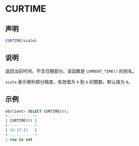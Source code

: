 # CURTIME

## 声明

```javascript
CURTIME(scale)
```

## 说明

返回当前时间，不含日期部分。该函数是 `CURRENT_TIME()` 的别名。

`scale` 表示微秒部分精度，有效值为 `0` 到 `6` 的整数，默认值为 `0`。

## 示例

```sql
obclient> SELECT CURTIME(0);
+------------+
| CURTIME(0) |
+------------+
| 16:17:11   |
+------------+
1 row in set
```
